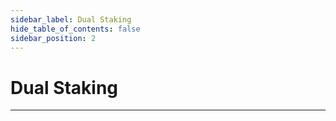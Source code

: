 ```yaml
---
sidebar_label: Dual Staking
hide_table_of_contents: false
sidebar_position: 2
---
```


# Dual Staking

---
